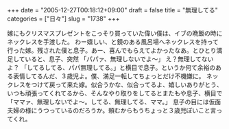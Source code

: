 +++
date = "2005-12-27T00:18:12+09:00"
draft = false
title = "無理してる"
categories = ["日々"]
slug = "1738"
+++

嫁にもクリスマスプレゼントをこっそり買っていた偉い僕は、イブの晩飯の時にネックレスを手渡した。
わー嬉しい、と鏡のある風呂場へネックレスを持って行った嫁。残された僕と息子。あー、喜んでもらえてよかったなあ。とひとり満足していると、息子、突然
「パパァ、無理しないでよ～」
え？無理してないよ？
「してるしてる、パパ無理してる。」と横目で息子。というか何て余裕のある表情してるんだ、３歳児よ。僕、満足一転してちょっとだけ不機嫌に。
ネックレスをつけて戻って来た嫁。似合うかな、似合ってるよ、嬉しいありがとう、いつも頑張ってくれてるから、そんなやり取りをしてるとまたもや息子、横目で
「ママァ、無理しないでよ～。してる、無理してる、ママ。」
息子の目には仮面夫婦の様にうつっているのだろうか。頼むからもうちょっと３歳児ぽいこと言ってくれ。
